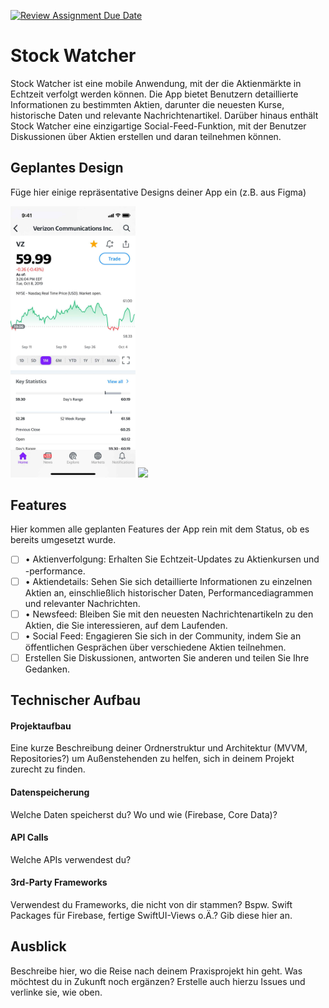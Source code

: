 [![Review Assignment Due Date](https://classroom.github.com/assets/deadline-readme-button-22041afd0340ce965d47ae6ef1cefeee28c7c493a6346c4f15d667ab976d596c.svg)](https://classroom.github.com/a/oXOEvXHr)
# Stock Watcher



Stock Watcher ist eine mobile Anwendung, mit der die Aktienmärkte in Echtzeit verfolgt werden können.
Die App bietet Benutzern detaillierte Informationen zu bestimmten Aktien, darunter die neuesten Kurse, historische Daten und relevante Nachrichtenartikel.
Darüber hinaus enthält Stock Watcher eine einzigartige Social-Feed-Funktion, mit der Benutzer Diskussionen über Aktien erstellen und daran teilnehmen können.

## Geplantes Design

Füge hier einige repräsentative Designs deiner App ein (z.B. aus Figma)
<p>
  <img src="./img/first_example.jpg" width="200">
  <img src="./img/second_example.png" width="200">
</p>

## Features
Hier kommen alle geplanten Features der App rein mit dem Status, ob es bereits umgesetzt wurde.

- [ ] • Aktienverfolgung: Erhalten Sie Echtzeit-Updates zu Aktienkursen und -performance.
- [ ] • Aktiendetails: Sehen Sie sich detaillierte Informationen zu einzelnen Aktien an, einschließlich historischer Daten, Performancediagrammen und relevanter Nachrichten.
- [ ] • Newsfeed: Bleiben Sie mit den neuesten Nachrichtenartikeln zu den Aktien, die Sie interessieren, auf dem Laufenden.
- [ ] • Social Feed: Engagieren Sie sich in der Community, indem Sie an öffentlichen Gesprächen über verschiedene Aktien teilnehmen.
- [ ] Erstellen Sie Diskussionen, antworten Sie anderen und teilen Sie Ihre Gedanken.

## Technischer Aufbau

#### Projektaufbau
Eine kurze Beschreibung deiner Ordnerstruktur und Architektur (MVVM, Repositories?) um Außenstehenden zu helfen, sich in deinem Projekt zurecht zu finden.

#### Datenspeicherung
Welche Daten speicherst du? Wo und wie (Firebase, Core Data)?

#### API Calls
Welche APIs verwendest du?

#### 3rd-Party Frameworks
Verwendest du Frameworks, die nicht von dir stammen? Bspw. Swift Packages für Firebase, fertige SwiftUI-Views o.Ä.? Gib diese hier an.


## Ausblick
Beschreibe hier, wo die Reise nach deinem Praxisprojekt hin geht. Was möchtest du in Zukunft noch ergänzen? Erstelle auch hierzu Issues und verlinke sie, wie oben.
 
